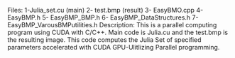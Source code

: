 Files:
1-Julia_set.cu (main)
2- test.bmp (result)
3- EasyBMO.cpp
4- EasyBMP.h
5- EasyBMP_BMP.h
6- EasyBMP_DataStructures.h
7- EasyBMP_VarousBMPutilities.h
Description: 
This is a parallel computing program using CUDA with C/C++. Main code is Julia.cu and the test.bmp is the resulting image. This code computes the Julia Set of specified parameters accelerated with CUDA GPU-Ulitlizing Parallel programming.
